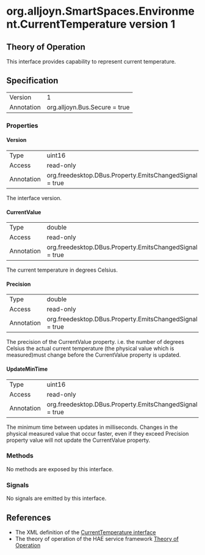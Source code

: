 # org.alljoyn.SmartSpaces.Environment.CurrentTemperature version 1

## Theory of Operation
This interface provides capability to represent current temperature.

## Specification

|            |                                                                |
|------------|----------------------------------------------------------------|
| Version    | 1                                                              |
| Annotation | org.alljoyn.Bus.Secure = true                                  |

### Properties

#### Version

|            |                                                                |
|------------|----------------------------------------------------------------|
| Type       | uint16                                                         |
| Access     | read-only                                                      |
| Annotation | org.freedesktop.DBus.Property.EmitsChangedSignal = true        |

The interface version.

#### CurrentValue

|            |                                                                |
|------------|----------------------------------------------------------------|
| Type       | double                                                    |
| Access     | read-only                                                      |
| Annotation | org.freedesktop.DBus.Property.EmitsChangedSignal = true        |

The current temperature in degrees Celsius.

#### Precision

|            |                                                          |
|------------|----------------------------------------------------------|
| Type       | double                                                   |
| Access     | read-only                                                |
| Annotation | org.freedesktop.DBus.Property.EmitsChangedSignal = true  |

The precision of the CurrentValue property. i.e. the number of degrees Celsius the
actual current temperature (the physical value which is measured)must change
before the CurrentValue property is updated.

#### UpdateMinTime

|            |                                                          |
|------------|----------------------------------------------------------|
| Type       | uint16                                                   |
| Access     | read-only                                                |
| Annotation | org.freedesktop.DBus.Property.EmitsChangedSignal = true  |

The minimum time between updates in milliseconds.  Changes in the physical
measured value that occur faster, even if they exceed Precision property value
will not update the CurrentValue property.


### Methods

No methods are exposed by this interface.

### Signals

No signals are emitted by this interface.

## References

  * The XML definition of the [CurrentTemperature interface](CurrentTemperature-v1.xml)
  * The theory of operation of the HAE service framework [Theory of Operation](/org.alljoyn.SmartSpaces/theory-of-operation-v1)
